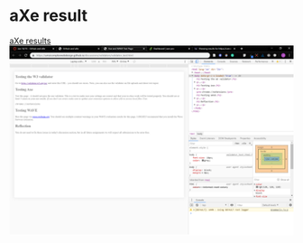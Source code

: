 # aXe result
[aXe results](https://github.com/jhenrichumich/jhenrichumich.github.io/blob/master/discussions/validators/joe_henrichs_axe-results.png)
![aXe results](/joe_henrichs_axe-results.png)
